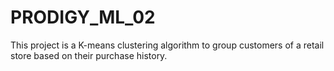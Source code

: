 # PRODIGY_ML_02
This project is a K-means clustering algorithm to group customers of a retail store based on their purchase history.
